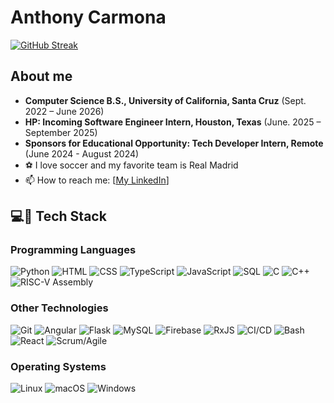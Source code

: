 # Anthony Carmona

[![GitHub Streak](https://streak-stats.demolab.com/?user=AnthonyC247)](https://git.io/streak-stats)

## About me
- **Computer Science B.S., University of California, Santa Cruz** (Sept. 2022 – June 2026)
- **HP: Incoming Software Engineer Intern, Houston, Texas** (June. 2025 – September 2025)
- **Sponsors for Educational Opportunity: Tech Developer Intern, Remote** (June 2024 - August 2024)
-  ⚽️ I love soccer and my favorite team is Real Madrid
-  📫 How to reach me: [[My LinkedIn](https://www.linkedin.com/in/anthony-carmona-46538b1b0/)]

## 💻🔨 Tech Stack

### Programming Languages
![Python](https://img.shields.io/badge/Python-3670A0?style=for-the-badge&logo=python&logoColor=ffdd54)
![HTML](https://img.shields.io/badge/HTML-E34F26?style=for-the-badge&logo=html5&logoColor=white)
![CSS](https://img.shields.io/badge/CSS-1572B6?style=for-the-badge&logo=css3&logoColor=white)
![TypeScript](https://img.shields.io/badge/typescript-%23007ACC.svg?style=for-the-badge&logo=typescript&logoColor=white)
![JavaScript](https://img.shields.io/badge/javascript-%23323330.svg?style=for-the-badge&logo=javascript&logoColor=%23F7DF1E)
![SQL](https://img.shields.io/badge/-SQL-4479A1?style=flat&logo=postgresql&logoColor=white)
![C](https://img.shields.io/badge/C-00599C?style=for-the-badge&logo=c&logoColor=white)
![C++](https://img.shields.io/badge/C%2B%2B-00599C?style=for-the-badge&logo=c%2B%2B&logoColor=white)
![RISC-V Assembly](https://img.shields.io/badge/RISC-V-1F7A1D?style=for-the-badge&logo=riscv&logoColor=white)

### Other Technologies
![Git](https://img.shields.io/badge/Git-F05032?style=for-the-badge&logo=git&logoColor=white)
![Angular](https://img.shields.io/badge/-Angular-DD0031?style=flat&logo=angular&logoColor=white)
![Flask](https://img.shields.io/badge/Flask-000000?style=for-the-badge&logo=flask&logoColor=white)
![MySQL](https://img.shields.io/badge/mysql-4479A1.svg?style=for-the-badge&logo=mysql&logoColor=white)
![Firebase](https://img.shields.io/badge/Firebase-FFCA28?style=for-the-badge&logo=firebase&logoColor=black)
![RxJS](https://img.shields.io/badge/rxjs-%23B7178C.svg?style=for-the-badge&logo=reactivex&logoColor=white)
![CI/CD](https://img.shields.io/badge/CI/CD-0078D4?style=for-the-badge&logo=none&logoColor=white)
![Bash](https://img.shields.io/badge/Bash-4EAA25?style=for-the-badge&logo=gnubash&logoColor=white)
![React](https://img.shields.io/badge/React-61DAFB?style=flat&logo=react&logoColor=black)
![Scrum/Agile](https://img.shields.io/badge/Scrum/Agile-0E4C92?style=for-the-badge&logo=none&logoColor=white)

### Operating Systems
![Linux](https://img.shields.io/badge/Linux-FCC624?style=for-the-badge&logo=linux&logoColor=black)
![macOS](https://img.shields.io/badge/macOS-000000?style=for-the-badge&logo=apple&logoColor=white)
![Windows](https://img.shields.io/badge/Windows-0078D6?style=for-the-badge&logo=microsoftwindows&logoColor=white)

